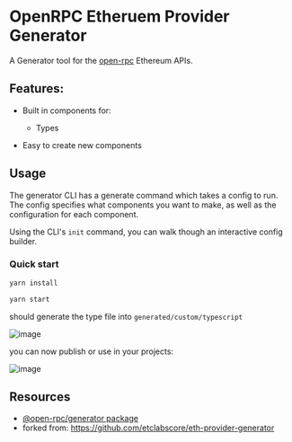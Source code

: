 # OpenRPC Etheruem Provider Generator

A Generator tool for the [open-rpc](https://github.com/open-rpc/spec) Ethereum APIs.

## Features:

- Built in components for:
  - Types

- Easy to create new components


## Usage

The generator CLI has a generate command which takes a config to run. The config specifies what components you want to make, as well as the configuration for each component.

Using the CLI's `init` command, you can walk though an interactive config builder.

### Quick start

```sh
yarn install

yarn start
```

should generate the type file into `generated/custom/typescript`

![image](https://user-images.githubusercontent.com/364566/136591763-f093641a-8d51-45a2-bf65-f980b03cb409.png)

you can now publish or use in your projects:

![image](https://user-images.githubusercontent.com/364566/136592834-34ef15b6-9250-4136-b333-58ab461aac0a.png)


## Resources

- [@open-rpc/generator package](https://www.npmjs.com/package/@open-rpc/generator)
- forked from: https://github.com/etclabscore/eth-provider-generator
